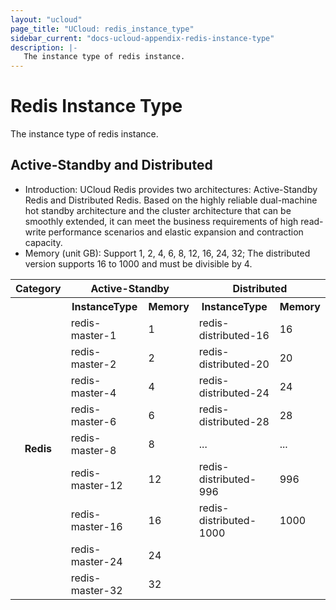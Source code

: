 ```yaml
---
layout: "ucloud"
page_title: "UCloud: redis_instance_type"
sidebar_current: "docs-ucloud-appendix-redis-instance-type"
description: |-
   The instance type of redis instance.
---
```


# Redis Instance Type

The instance type of redis instance.

## Active-Standby and Distributed

- Introduction: UCloud Redis provides two architectures: Active-Standby Redis and Distributed Redis. Based on the highly reliable dual-machine hot standby architecture and the cluster architecture that can be smoothly extended, it can meet the business requirements of high read-write performance scenarios and elastic expansion and contraction capacity.
- Memory (unit GB): Support 1, 2, 4, 6, 8, 12, 16, 24, 32; The distributed version supports 16 to 1000 and must be divisible by 4.

<table><tr><th colspan="1">Category</th><th colspan="2">Active-Standby</th><th colspan="2">Distributed</th></tr><tr><th rowspan="18">Redis</th><th>InstanceType</th><th>Memory</th><th>InstanceType</th><th>Memory</th></tr><tr><td>redis-master-1</td><td>1</td><td>redis-distributed-16</td><td>16</td> </tr><tr><td>redis-master-2</td><td>2</td><td>redis-distributed-20</td><td>20</td> </tr><tr><td>redis-master-4</td><td>4</td><td>redis-distributed-24</td><td>24</td> </tr><tr><td>redis-master-6</td><td>6</td><td>redis-distributed-28</td><td>28</td> </tr><tr><td>redis-master-8</td><td>8</td><td>...</td><td>...</td> </tr><tr><td>redis-master-12</td><td>12</td><td>redis-distributed-996</td><td>996</td> </tr><tr><td>redis-master-16</td><td>16</td><td>redis-distributed-1000</td><td>1000</td> </tr><tr><td>redis-master-24</td><td>24</td></tr><tr><td>redis-master-32</td><td>32</td> </tr></table>
